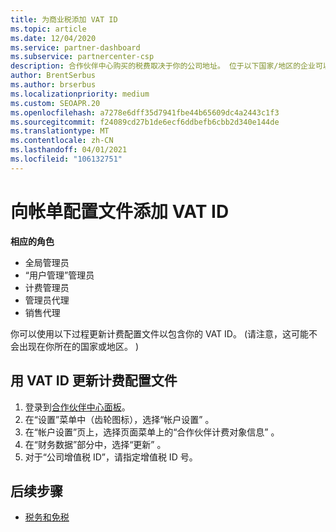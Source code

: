 ```yaml
---
title: 为商业税添加 VAT ID
ms.topic: article
ms.date: 12/04/2020
ms.service: partner-dashboard
ms.subservice: partnercenter-csp
description: 合作伙伴中心购买的税费取决于你的公司地址。 位于以下国家/地区的企业可以提供其增值税编号或本地等效项：
author: BrentSerbus
ms.author: brserbus
ms.localizationpriority: medium
ms.custom: SEOAPR.20
ms.openlocfilehash: a7278e6dff35d7941fbe44b65609dc4a2443c1f3
ms.sourcegitcommit: f24089cd27b1de6ecf6ddbefb6cbb2d340e144de
ms.translationtype: MT
ms.contentlocale: zh-CN
ms.lasthandoff: 04/01/2021
ms.locfileid: "106132751"
---
```

# <a name="add-a-vat-id-to-your-billing-profile"></a>向帐单配置文件添加 VAT ID

**相应的角色**

- 全局管理员
- “用户管理”管理员
- 计费管理员
- 管理员代理
- 销售代理

你可以使用以下过程更新计费配置文件以包含你的 VAT ID。  (请注意，这可能不会出现在你所在的国家或地区。 ) 

## <a name="update-your-billing-profile-with-your-vat-id"></a>用 VAT ID 更新计费配置文件

1. 登录到[合作伙伴中心面板](https://partner.microsoft.com/dashboard/)。
2. 在“设置”菜单中（齿轮图标），选择“帐户设置” 。
3. 在“帐户设置”页上，选择页面菜单上的“合作伙伴计费对象信息” 。
4. 在“财务数据”部分中，选择“更新” 。
5. 对于“公司增值税 ID”，请指定增值税 ID 号。

## <a name="next-steps"></a>后续步骤

- [税务和免税](tax-and-tax-exemptions.md)
